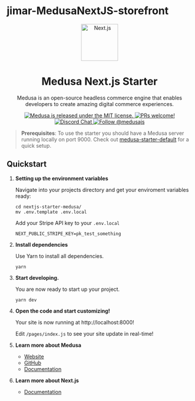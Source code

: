 # jimar-MedusaNextJS-storefront

<p align="center">
  <a href="https://nextjs.org/">
    <img alt="Next.js" src="https://medusa-public-images.s3.eu-west-1.amazonaws.com/nextjs.png" width="100" />
  </a>
</p>
<h1 align="center">
  Medusa Next.js Starter
</h1>
<p align="center">
Medusa is an open-source headless commerce engine that enables developers to create amazing digital commerce experiences.
</p>
<p align="center">
  <a href="https://github.com/medusajs/medusa/blob/master/LICENSE">
    <img src="https://img.shields.io/badge/license-MIT-blue.svg" alt="Medusa is released under the MIT license." />
  </a>
  <a href="https://github.com/medusajs/medusa/blob/master/CONTRIBUTING.md">
    <img src="https://img.shields.io/badge/PRs-welcome-brightgreen.svg?style=flat" alt="PRs welcome!" />
  </a>
  <a href="https://discord.gg/xpCwq3Kfn8">
    <img src="https://img.shields.io/badge/chat-on%20discord-7289DA.svg" alt="Discord Chat" />
  </a>
  <a href="https://twitter.com/intent/follow?screen_name=medusajs">
    <img src="https://img.shields.io/twitter/follow/medusajs.svg?label=Follow%20@medusajs" alt="Follow @medusajs" />
  </a>
</p>

> **Prerequisites**: To use the starter you should have a Medusa server running locally on port 9000. Check out [medusa-starter-default](https://github.com/medusajs/medusa-starter-default) for a quick setup.

## Quickstart

1. **Setting up the environment variables**

   Navigate into your projects directory and get your enviroment variables ready:

   ```shell
   cd nextjs-starter-medusa/
   mv .env.template .env.local
   ```

   Add your Stripe API key to your `.env.local`

   ```
   NEXT_PUBLIC_STRIPE_KEY=pk_test_something
   ```

2. **Install dependencies**

   Use Yarn to install all dependencies.

   ```shell
   yarn
   ```

3. **Start developing.**

   You are now ready to start up your project.

   ```shell
   yarn dev
   ```

4. **Open the code and start customizing!**

   Your site is now running at http://localhost:8000!

   Edit `/pages/index.js` to see your site update in real-time!

5. **Learn more about Medusa**

   - [Website](https://www.medusa-commerce.com/)
   - [GitHub](https://github.com/medusajs)
   - [Documentation](https://docs.medusa-commerce.com/)

6. **Learn more about Next.js**

   - [Documentation](https://nextjs.org/docs)
